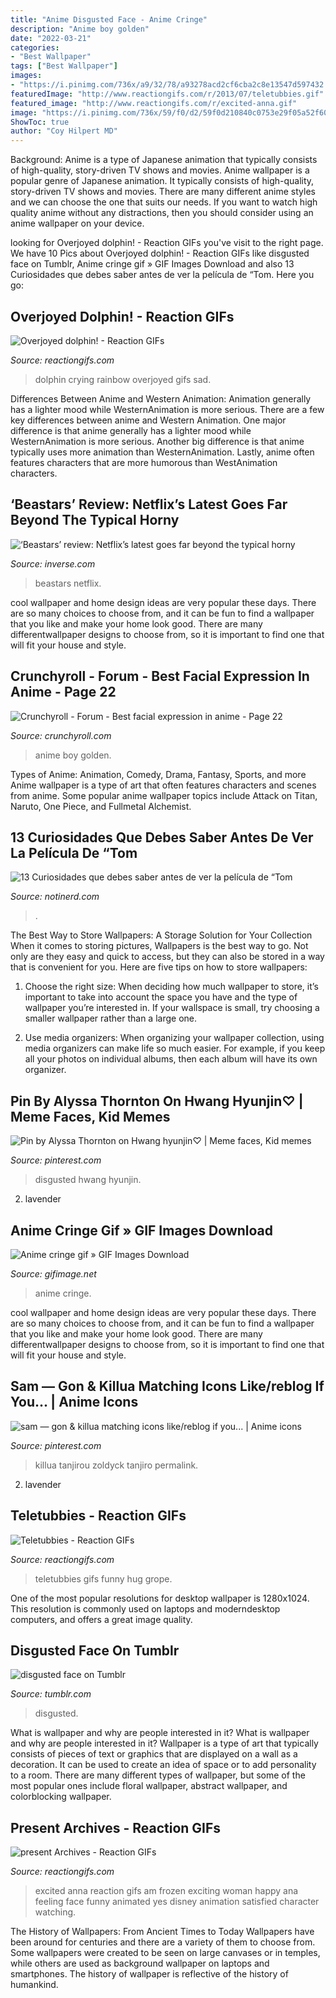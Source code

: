 ```yaml
---
title: "Anime Disgusted Face - Anime Cringe"
description: "Anime boy golden"
date: "2022-03-21"
categories:
- "Best Wallpaper"
tags: ["Best Wallpaper"]
images:
- "https://i.pinimg.com/736x/a9/32/78/a93278acd2cf6cba2c8e13547d597432.jpg"
featuredImage: "http://www.reactiongifs.com/r/2013/07/teletubbies.gif"
featured_image: "http://www.reactiongifs.com/r/excited-anna.gif"
image: "https://i.pinimg.com/736x/59/f0/d2/59f0d210840c0753e29f05a52f60c838.jpg"
ShowToc: true
author: "Coy Hilpert MD"
---
```



Background: Anime is a type of Japanese animation that typically consists of high-quality, story-driven TV shows and movies.
Anime wallpaper is a popular genre of Japanese animation. It typically consists of high-quality, story-driven TV shows and movies. There are many different anime styles and we can choose the one that suits our needs. If you want to watch high quality anime without any distractions, then you should consider using an anime wallpaper on your device.

	

		
looking for Overjoyed dolphin! - Reaction GIFs you've visit to the right page. We have 10 Pics about Overjoyed dolphin! - Reaction GIFs like disgusted face on Tumblr, Anime cringe gif » GIF Images Download and also 13 Curiosidades que debes saber antes de ver la película de “Tom. Here you go:
		
    
## Overjoyed Dolphin! - Reaction GIFs

<img loading=lazy src="http://www.reactiongifs.com/wp-content/uploads/2012/11/crying_dolphin_rainbow.gif" onerror="this.onerror=null;this.src='https://tse4.mm.bing.net/th?id=OIP.xJC3CPyCObhvHLbO8e1VqwHaEI&amp;pid=15.1';" alt="Overjoyed dolphin! - Reaction GIFs">

_Source: reactiongifs.com_

>dolphin crying rainbow overjoyed gifs sad. 

	

Differences Between Anime and Western Animation: Animation generally has a lighter mood while WesternAnimation is more serious.
There are a few key differences between anime and Western Animation. One major difference is that anime generally has a lighter mood while WesternAnimation is more serious. Another big difference is that anime typically uses more animation than WesternAnimation. Lastly, anime often features characters that are more humorous than WestAnimation characters.

    
## ‘Beastars’ Review: Netflix’s Latest Goes Far Beyond The Typical Horny

<img loading=lazy src="https://imgix.bustle.com/uploads/image/2020/3/12/cf02764d-8cc5-4960-9099-8965696ffc64-beastars-06-36.jpg?w=1000&amp;h=562.5&amp;auto=format%2Ccompress&amp;cs=srgb&amp;q=70&amp;fit=max&amp;crop=faces" onerror="this.onerror=null;this.src='https://tse4.mm.bing.net/th?id=OIP.sYuKmvYRydjMBHVRGW1VmAHaEK&amp;pid=15.1';" alt="‘Beastars’ review: Netflix’s latest goes far beyond the typical horny">

_Source: inverse.com_

>beastars netflix. 

	

cool wallpaper and home design ideas are very popular these days. There are so many choices to choose from, and it can be fun to find a wallpaper that you like and make your home look good. There are many differentwallpaper designs to choose from, so it is important to find one that will fit your house and style.

    
## Crunchyroll - Forum - Best Facial Expression In Anime - Page 22

<img loading=lazy src="https://24.media.tumblr.com/tumblr_m2isjtisRA1qdeg3fo1_1280.jpg" onerror="this.onerror=null;this.src='https://tse3.mm.bing.net/th?id=OIP.j-X_bmdbLLtTScBtRIdWTAHaFj&amp;pid=15.1';" alt="Crunchyroll - Forum - Best facial expression in anime - Page 22">

_Source: crunchyroll.com_

>anime boy golden. 

	

Types of Anime: Animation, Comedy, Drama, Fantasy, Sports, and more
Anime wallpaper is a type of art that often features characters and scenes from anime. Some popular anime wallpaper topics include Attack on Titan, Naruto, One Piece, and Fullmetal Alchemist.

    
## 13 Curiosidades Que Debes Saber Antes De Ver La Película De “Tom

<img loading=lazy src="http://notinerd.com/wp-content/uploads/2020/11/d5df799eb15a776c2ec07ae1de8a535a.jpg" onerror="this.onerror=null;this.src='https://tse2.mm.bing.net/th?id=OIP._-hFnO_lWt6hp8U-GcZGxwHaFX&amp;pid=15.1';" alt="13 Curiosidades que debes saber antes de ver la película de “Tom">

_Source: notinerd.com_

>. 

	

The Best Way to Store Wallpapers: A Storage Solution for Your Collection
When it comes to storing pictures, Wallpapers is the best way to go. Not only are they easy and quick to access, but they can also be stored in a way that is convenient for you. Here are five tips on how to store wallpapers:
1) Choose the right size: When deciding how much wallpaper to store, it’s important to take into account the space you have and the type of wallpaper you’re interested in. If your wallspace is small, try choosing a smaller wallpaper rather than a large one.

2) Use media organizers: When organizing your wallpaper collection, using media organizers can make life so much easier. For example, if you keep all your photos on individual albums, then each album will have its own organizer.

    
## Pin By Alyssa Thornton On Hwang Hyunjin♡ | Meme Faces, Kid Memes

<img loading=lazy src="https://i.pinimg.com/736x/59/f0/d2/59f0d210840c0753e29f05a52f60c838.jpg" onerror="this.onerror=null;this.src='https://tse2.mm.bing.net/th?id=OIP.QXdyhns5qWrdlqoXBq4GEgHaHa&amp;pid=15.1';" alt="Pin by Alyssa Thornton on Hwang hyunjin♡ | Meme faces, Kid memes">

_Source: pinterest.com_

>disgusted hwang hyunjin. 

	

2. lavender 

    
## Anime Cringe Gif » GIF Images Download

<img loading=lazy src="https://gifimage.net/wp-content/uploads/2017/09/anime-cringe-gif.gif" onerror="this.onerror=null;this.src='https://tse2.mm.bing.net/th?id=OIP.i0FeDVxSy9zXS1prsUqBPQHaEK&amp;pid=15.1';" alt="Anime cringe gif » GIF Images Download">

_Source: gifimage.net_

>anime cringe. 

	

cool wallpaper and home design ideas are very popular these days. There are so many choices to choose from, and it can be fun to find a wallpaper that you like and make your home look good. There are many differentwallpaper designs to choose from, so it is important to find one that will fit your house and style.

    
## Sam — Gon &amp; Killua Matching Icons Like/reblog If You... | Anime Icons

<img loading=lazy src="https://i.pinimg.com/736x/a9/32/78/a93278acd2cf6cba2c8e13547d597432.jpg" onerror="this.onerror=null;this.src='https://tse4.mm.bing.net/th?id=OIP.Di9252MBitEeroE5nyVtgAHaHX&amp;pid=15.1';" alt="sam — gon &amp; killua matching icons like/reblog if you... | Anime icons">

_Source: pinterest.com_

>killua tanjirou zoldyck tanjiro permalink. 

	

2. lavender 

    
## Teletubbies - Reaction GIFs

<img loading=lazy src="http://www.reactiongifs.com/r/2013/07/teletubbies.gif" onerror="this.onerror=null;this.src='https://tse2.mm.bing.net/th?id=OIP.cEKFIMiI3fKSvmtPVFJ0ogHaE9&amp;pid=15.1';" alt="Teletubbies - Reaction GIFs">

_Source: reactiongifs.com_

>teletubbies gifs funny hug grope. 

	

One of the most popular resolutions for desktop wallpaper is 1280x1024. This resolution is commonly used on laptops and moderndesktop computers, and offers a great image quality.

    
## Disgusted Face On Tumblr

<img loading=lazy src="https://66.media.tumblr.com/55887c71a10fed86ead54643ad5f5b3a/tumblr_p4glg5AEkm1x6ui9wo1_500.jpg" onerror="this.onerror=null;this.src='https://tse4.mm.bing.net/th?id=OIP.cm2EzfVVrMWO4zjntVqn4gHaEK&amp;pid=15.1';" alt="disgusted face on Tumblr">

_Source: tumblr.com_

>disgusted. 

	

What is wallpaper and why are people interested in it?
What is wallpaper and why are people interested in it?
Wallpaper is a type of art that typically consists of pieces of text or graphics that are displayed on a wall as a decoration. It can be used to create an idea of space or to add personality to a room. There are many different types of wallpaper, but some of the most popular ones include floral wallpaper, abstract wallpaper, and colorblocking wallpaper.

    
## Present Archives - Reaction GIFs

<img loading=lazy src="http://www.reactiongifs.com/r/excited-anna.gif" onerror="this.onerror=null;this.src='https://tse2.mm.bing.net/th?id=OIP.PysjifSHM9m70MAT1QuWhwHaJE&amp;pid=15.1';" alt="present Archives - Reaction GIFs">

_Source: reactiongifs.com_

>excited anna reaction gifs am frozen exciting woman happy ana feeling face funny animated yes disney animation satisfied character watching. 

	

The History of Wallpapers: From Ancient Times to Today
Wallpapers have been around for centuries and there are a variety of them to choose from. Some wallpapers were created to be seen on large canvases or in temples, while others are used as background wallpaper on laptops and smartphones. The history of wallpaper is reflective of the history of humankind.

